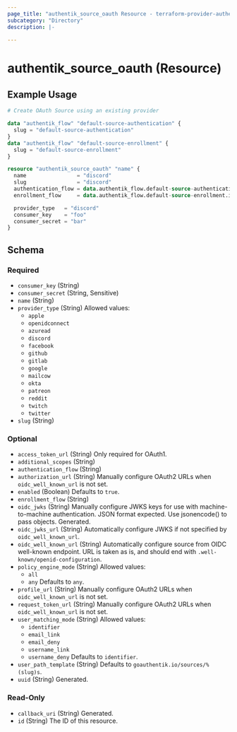 ```yaml
---
page_title: "authentik_source_oauth Resource - terraform-provider-authentik"
subcategory: "Directory"
description: |-
  
---
```


# authentik_source_oauth (Resource)



## Example Usage

```terraform
# Create OAuth Source using an existing provider

data "authentik_flow" "default-source-authentication" {
  slug = "default-source-authentication"
}
data "authentik_flow" "default-source-enrollment" {
  slug = "default-source-enrollment"
}

resource "authentik_source_oauth" "name" {
  name                = "discord"
  slug                = "discord"
  authentication_flow = data.authentik_flow.default-source-authentication.id
  enrollment_flow     = data.authentik_flow.default-source-enrollment.id

  provider_type   = "discord"
  consumer_key    = "foo"
  consumer_secret = "bar"
}
```

<!-- schema generated by tfplugindocs -->
## Schema

### Required

- `consumer_key` (String)
- `consumer_secret` (String, Sensitive)
- `name` (String)
- `provider_type` (String) Allowed values:
  - `apple`
  - `openidconnect`
  - `azuread`
  - `discord`
  - `facebook`
  - `github`
  - `gitlab`
  - `google`
  - `mailcow`
  - `okta`
  - `patreon`
  - `reddit`
  - `twitch`
  - `twitter`
- `slug` (String)

### Optional

- `access_token_url` (String) Only required for OAuth1.
- `additional_scopes` (String)
- `authentication_flow` (String)
- `authorization_url` (String) Manually configure OAuth2 URLs when `oidc_well_known_url` is not set.
- `enabled` (Boolean) Defaults to `true`.
- `enrollment_flow` (String)
- `oidc_jwks` (String) Manually configure JWKS keys for use with machine-to-machine authentication. JSON format expected. Use jsonencode() to pass objects. Generated.
- `oidc_jwks_url` (String) Automatically configure JWKS if not specified by `oidc_well_known_url`.
- `oidc_well_known_url` (String) Automatically configure source from OIDC well-known endpoint. URL is taken as is, and should end with `.well-known/openid-configuration`.
- `policy_engine_mode` (String) Allowed values:
  - `all`
  - `any`
 Defaults to `any`.
- `profile_url` (String) Manually configure OAuth2 URLs when `oidc_well_known_url` is not set.
- `request_token_url` (String) Manually configure OAuth2 URLs when `oidc_well_known_url` is not set.
- `user_matching_mode` (String) Allowed values:
  - `identifier`
  - `email_link`
  - `email_deny`
  - `username_link`
  - `username_deny`
 Defaults to `identifier`.
- `user_path_template` (String) Defaults to `goauthentik.io/sources/%(slug)s`.
- `uuid` (String) Generated.

### Read-Only

- `callback_uri` (String) Generated.
- `id` (String) The ID of this resource.
